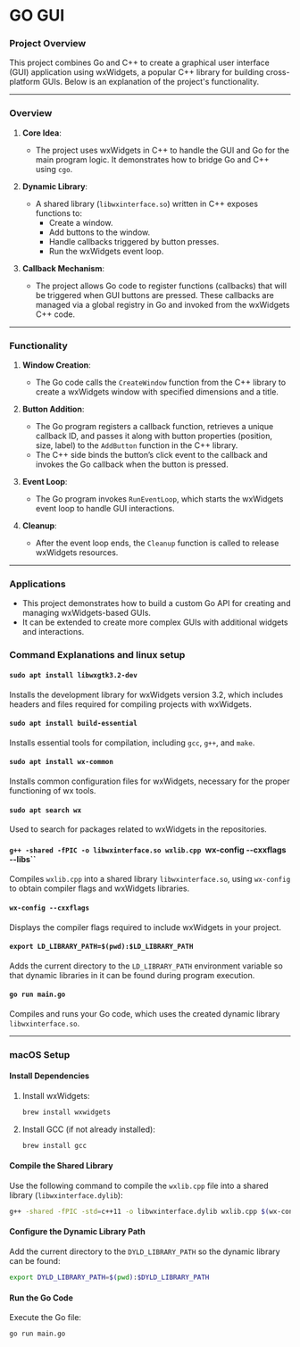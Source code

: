 # GO GUI

### Project Overview

This project combines Go and C++ to create a graphical user interface (GUI) application using wxWidgets, a popular C++ library for building cross-platform GUIs. Below is an explanation of the project's functionality.

---

### Overview

1. **Core Idea**:
   - The project uses wxWidgets in C++ to handle the GUI and Go for the main program logic. It demonstrates how to bridge Go and C++ using `cgo`.

2. **Dynamic Library**:
   - A shared library (`libwxinterface.so`) written in C++ exposes functions to:
     - Create a window.
     - Add buttons to the window.
     - Handle callbacks triggered by button presses.
     - Run the wxWidgets event loop.

3. **Callback Mechanism**:
   - The project allows Go code to register functions (callbacks) that will be triggered when GUI buttons are pressed. These callbacks are managed via a global registry in Go and invoked from the wxWidgets C++ code.

---

### Functionality

1. **Window Creation**:
   - The Go code calls the `CreateWindow` function from the C++ library to create a wxWidgets window with specified dimensions and a title.

2. **Button Addition**:
   - The Go program registers a callback function, retrieves a unique callback ID, and passes it along with button properties (position, size, label) to the `AddButton` function in the C++ library.
   - The C++ side binds the button’s click event to the callback and invokes the Go callback when the button is pressed.

3. **Event Loop**:
   - The Go program invokes `RunEventLoop`, which starts the wxWidgets event loop to handle GUI interactions.

4. **Cleanup**:
   - After the event loop ends, the `Cleanup` function is called to release wxWidgets resources.

---

### Applications

- This project demonstrates how to build a custom Go API for creating and managing wxWidgets-based GUIs.
- It can be extended to create more complex GUIs with additional widgets and interactions.

### Command Explanations and linux setup

#### `sudo apt install libwxgtk3.2-dev`
Installs the development library for wxWidgets version 3.2, which includes headers and files required for compiling projects with wxWidgets.

#### `sudo apt install build-essential`
Installs essential tools for compilation, including `gcc`, `g++`, and `make`.

#### `sudo apt install wx-common`
Installs common configuration files for wxWidgets, necessary for the proper functioning of wx tools.

#### `sudo apt search wx`
Used to search for packages related to wxWidgets in the repositories.

#### `g++ -shared -fPIC -o libwxinterface.so wxlib.cpp `wx-config --cxxflags --libs``
Compiles `wxlib.cpp` into a shared library `libwxinterface.so`, using `wx-config` to obtain compiler flags and wxWidgets libraries.

#### `wx-config --cxxflags`
Displays the compiler flags required to include wxWidgets in your project.

#### `export LD_LIBRARY_PATH=$(pwd):$LD_LIBRARY_PATH`
Adds the current directory to the `LD_LIBRARY_PATH` environment variable so that dynamic libraries in it can be found during program execution.

#### `go run main.go`
Compiles and runs your Go code, which uses the created dynamic library `libwxinterface.so`.

---

### macOS Setup

#### Install Dependencies
1. Install wxWidgets:
   ```bash
   brew install wxwidgets
   ```

2. Install GCC (if not already installed):
   ```bash
   brew install gcc
   ```

#### Compile the Shared Library
Use the following command to compile the `wxlib.cpp` file into a shared library (`libwxinterface.dylib`):
```bash
g++ -shared -fPIC -std=c++11 -o libwxinterface.dylib wxlib.cpp $(wx-config --cxxflags --libs)
```

#### Configure the Dynamic Library Path
Add the current directory to the `DYLD_LIBRARY_PATH` so the dynamic library can be found:
```bash
export DYLD_LIBRARY_PATH=$(pwd):$DYLD_LIBRARY_PATH
```

#### Run the Go Code
Execute the Go file:
```bash
go run main.go
```
